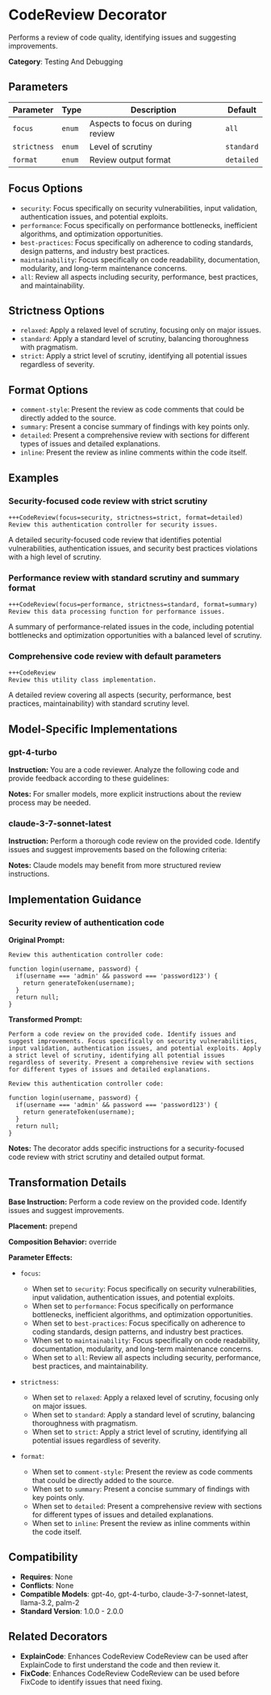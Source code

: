 # CodeReview Decorator

Performs a review of code quality, identifying issues and suggesting improvements.

**Category**: Testing And Debugging

## Parameters

| Parameter | Type | Description | Default |
|-----------|------|-------------|--------|
| `focus` | `enum` | Aspects to focus on during review | `all` |
| `strictness` | `enum` | Level of scrutiny | `standard` |
| `format` | `enum` | Review output format | `detailed` |

## Focus Options

- `security`: Focus specifically on security vulnerabilities, input validation, authentication issues, and potential exploits.
- `performance`: Focus specifically on performance bottlenecks, inefficient algorithms, and optimization opportunities.
- `best-practices`: Focus specifically on adherence to coding standards, design patterns, and industry best practices.
- `maintainability`: Focus specifically on code readability, documentation, modularity, and long-term maintenance concerns.
- `all`: Review all aspects including security, performance, best practices, and maintainability.

## Strictness Options

- `relaxed`: Apply a relaxed level of scrutiny, focusing only on major issues.
- `standard`: Apply a standard level of scrutiny, balancing thoroughness with pragmatism.
- `strict`: Apply a strict level of scrutiny, identifying all potential issues regardless of severity.

## Format Options

- `comment-style`: Present the review as code comments that could be directly added to the source.
- `summary`: Present a concise summary of findings with key points only.
- `detailed`: Present a comprehensive review with sections for different types of issues and detailed explanations.
- `inline`: Present the review as inline comments within the code itself.

## Examples

### Security-focused code review with strict scrutiny

```
+++CodeReview(focus=security, strictness=strict, format=detailed)
Review this authentication controller for security issues.
```

A detailed security-focused code review that identifies potential vulnerabilities, authentication issues, and security best practices violations with a high level of scrutiny.

### Performance review with standard scrutiny and summary format

```
+++CodeReview(focus=performance, strictness=standard, format=summary)
Review this data processing function for performance issues.
```

A summary of performance-related issues in the code, including potential bottlenecks and optimization opportunities with a balanced level of scrutiny.

### Comprehensive code review with default parameters

```
+++CodeReview
Review this utility class implementation.
```

A detailed review covering all aspects (security, performance, best practices, maintainability) with standard scrutiny level.

## Model-Specific Implementations

### gpt-4-turbo

**Instruction:** You are a code reviewer. Analyze the following code and provide feedback according to these guidelines:

**Notes:** For smaller models, more explicit instructions about the review process may be needed.

### claude-3-7-sonnet-latest

**Instruction:** Perform a thorough code review on the provided code. Identify issues and suggest improvements based on the following criteria:

**Notes:** Claude models may benefit from more structured review instructions.


## Implementation Guidance

### Security review of authentication code

**Original Prompt:**
```
Review this authentication controller code:

function login(username, password) {
  if(username === 'admin' && password === 'password123') {
    return generateToken(username);
  }
  return null;
}
```

**Transformed Prompt:**
```
Perform a code review on the provided code. Identify issues and suggest improvements. Focus specifically on security vulnerabilities, input validation, authentication issues, and potential exploits. Apply a strict level of scrutiny, identifying all potential issues regardless of severity. Present a comprehensive review with sections for different types of issues and detailed explanations.

Review this authentication controller code:

function login(username, password) {
  if(username === 'admin' && password === 'password123') {
    return generateToken(username);
  }
  return null;
}
```

**Notes:** The decorator adds specific instructions for a security-focused code review with strict scrutiny and detailed output format.

## Transformation Details

**Base Instruction:** Perform a code review on the provided code. Identify issues and suggest improvements.

**Placement:** prepend

**Composition Behavior:** override

**Parameter Effects:**

- `focus`:
  - When set to `security`: Focus specifically on security vulnerabilities, input validation, authentication issues, and potential exploits.
  - When set to `performance`: Focus specifically on performance bottlenecks, inefficient algorithms, and optimization opportunities.
  - When set to `best-practices`: Focus specifically on adherence to coding standards, design patterns, and industry best practices.
  - When set to `maintainability`: Focus specifically on code readability, documentation, modularity, and long-term maintenance concerns.
  - When set to `all`: Review all aspects including security, performance, best practices, and maintainability.

- `strictness`:
  - When set to `relaxed`: Apply a relaxed level of scrutiny, focusing only on major issues.
  - When set to `standard`: Apply a standard level of scrutiny, balancing thoroughness with pragmatism.
  - When set to `strict`: Apply a strict level of scrutiny, identifying all potential issues regardless of severity.

- `format`:
  - When set to `comment-style`: Present the review as code comments that could be directly added to the source.
  - When set to `summary`: Present a concise summary of findings with key points only.
  - When set to `detailed`: Present a comprehensive review with sections for different types of issues and detailed explanations.
  - When set to `inline`: Present the review as inline comments within the code itself.

## Compatibility

- **Requires**: None
- **Conflicts**: None
- **Compatible Models**: gpt-4o, gpt-4-turbo, claude-3-7-sonnet-latest, llama-3.2, palm-2
- **Standard Version**: 1.0.0 - 2.0.0

## Related Decorators

- **ExplainCode**: Enhances CodeReview CodeReview can be used after ExplainCode to first understand the code and then review it.
- **FixCode**: Enhances CodeReview CodeReview can be used before FixCode to identify issues that need fixing.
